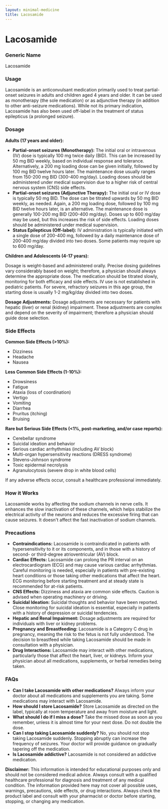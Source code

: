 ```yaml
---
layout: minimal-medicine
title: Lacosamide
---
```


# Lacosamide
### Generic Name
Lacosamide

### Usage
Lacosamide is an anticonvulsant medication primarily used to treat partial-onset seizures in adults and children aged 4 years and older.  It can be used as monotherapy (the sole medication) or as adjunctive therapy (in addition to other anti-seizure medications).  While not its primary indication, Lacosamide has also been used off-label in the treatment of status epilepticus (a prolonged seizure).

### Dosage

**Adults (17 years and older):**

* **Partial-onset seizures (Monotherapy):**  The initial oral or intravenous (IV) dose is typically 100 mg twice daily (BID). This can be increased by 50 mg BID weekly, based on individual response and tolerance. Alternatively, a 200 mg loading dose can be given initially, followed by 100 mg BID twelve hours later. The maintenance dose usually ranges from 150-200 mg BID (300-400 mg/day).  Loading doses should be administered under medical supervision due to a higher risk of central nervous system (CNS) side effects.
* **Partial-onset seizures (Adjunctive Therapy):** The initial oral or IV dose is typically 50 mg BID.  The dose can be titrated upwards by 50 mg BID weekly, as needed.  Again, a 200 mg loading dose, followed by 100 mg BID twelve hours later, is an alternative. The maintenance dose is generally 100-200 mg BID (200-400 mg/day).  Doses up to 600 mg/day may be used, but this increases the risk of side effects. Loading doses should be administered under medical supervision.
* **Status Epilepticus (Off-label):** IV administration is typically initiated with a single dose of 200-400 mg, followed by a daily maintenance dose of 200-400 mg/day divided into two doses.  Some patients may require up to 600 mg/day.

**Children and Adolescents (4-17 years):**

Dosage is weight-based and administered orally.  Precise dosing guidelines vary considerably based on weight; therefore, a physician should always determine the appropriate dose.  The medication should be titrated slowly, monitoring for both efficacy and side effects. IV use is not established in pediatric patients.  For severe, refractory seizures in this age group, the starting dose is usually 1-2 mg/kg/day divided into two doses.

**Dosage Adjustments:**  Dosage adjustments are necessary for patients with hepatic (liver) or renal (kidney) impairment.  These adjustments are complex and depend on the severity of impairment; therefore a physician should guide dose selection.

### Side Effects

**Common Side Effects (>10%):**

* Dizziness
* Headache
* Nausea

**Less Common Side Effects (1-10%):**

* Drowsiness
* Fatigue
* Ataxia (loss of coordination)
* Vertigo
* Vomiting
* Diarrhea
* Pruritus (itching)
* Bruising

**Rare but Serious Side Effects (<1%, post-marketing, and/or case reports):**

* Cerebellar syndrome
* Suicidal ideation and behavior
* Serious cardiac arrhythmias (including AV block)
* Multi-organ hypersensitivity reactions (DRESS syndrome)
* Stevens-Johnson syndrome
* Toxic epidermal necrolysis
* Agranulocytosis (severe drop in white blood cells)

If any adverse effects occur, consult a healthcare professional immediately.


### How it Works
Lacosamide works by affecting the sodium channels in nerve cells. It enhances the slow inactivation of these channels, which helps stabilize the electrical activity of the neurons and reduces the excessive firing that can cause seizures.  It doesn't affect the fast inactivation of sodium channels.

### Precautions

* **Contraindications:** Lacosamide is contraindicated in patients with hypersensitivity to it or its components, and in those with a history of second- or third-degree atrioventricular (AV) block.
* **Cardiac Effects:** Lacosamide can prolong the PR interval on an electrocardiogram (ECG) and may cause various cardiac arrhythmias.  Careful monitoring is needed, especially in patients with pre-existing heart conditions or those taking other medications that affect the heart.  ECG monitoring before starting treatment and at steady state is recommended for at-risk patients.
* **CNS Effects:** Dizziness and ataxia are common side effects. Caution is advised when operating machinery or driving.
* **Suicidal Ideation:**  Suicidal thoughts and behavior have been reported.  Close monitoring for suicidal ideation is essential, especially in patients with a history of depression or suicidal tendencies.
* **Hepatic and Renal Impairment:** Dosage adjustments are required for individuals with liver or kidney problems.
* **Pregnancy and Breastfeeding:** Lacosamide is a Category C drug in pregnancy, meaning the risk to the fetus is not fully understood.  The decision to breastfeed while taking Lacosamide should be made in consultation with a physician.
* **Drug Interactions:** Lacosamide may interact with other medications, particularly those that affect the heart, liver, or kidneys.  Inform your physician about all medications, supplements, or herbal remedies being taken.

### FAQs

* **Can I take Lacosamide with other medications?**  Always inform your doctor about all medications and supplements you are taking.  Some medications may interact with Lacosamide.
* **How should I store Lacosamide?** Store Lacosamide as directed on the label, typically at room temperature and away from moisture and light.
* **What should I do if I miss a dose?** Take the missed dose as soon as you remember, unless it is almost time for your next dose.  Do not double the dose.
* **Can I stop taking Lacosamide suddenly?** No, you should not stop taking Lacosamide suddenly.  Stopping abruptly can increase the frequency of seizures.  Your doctor will provide guidance on gradually tapering off the medication.
* **Is Lacosamide addictive?** Lacosamide is not considered an addictive medication.


**Disclaimer:** This information is intended for educational purposes only and should not be considered medical advice.  Always consult with a qualified healthcare professional for diagnosis and treatment of any medical condition.  The information provided here may not cover all possible uses, warnings, precautions, side effects, or drug interactions.  Always check the product label and consult with your pharmacist or doctor before starting, stopping, or changing any medication.
